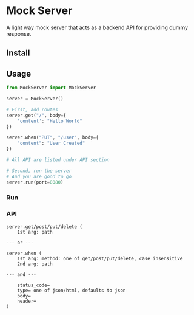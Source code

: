 # Mock Server

A light way mock server that acts as a backend API for providing dummy response.

## Install

## Usage

```python
from MockServer import MockServer

server = MockServer()

# First, add routes
server.get("/", body={
    'content': "Hello World"
})

server.when("PUT", "/user", body={
    "content": "User Created"
})

# All API are listed under API section

# Second, run the server
# And you are good to go
server.run(port=8080)

```

### Run

### API

```
server.get/post/put/delete (
    1st arg: path

--- or ---

server.when (
    1st arg: method: one of get/post/put/delete, case insensitive
    2nd arg: path

--- and ---
    
    status_code=
    type= one of json/html, defaults to json
    body=
    header=
)
```


